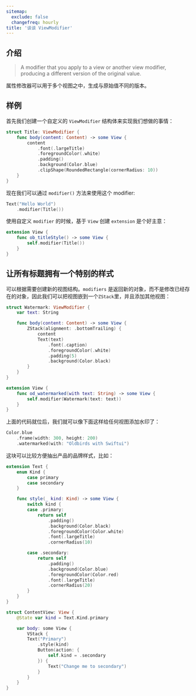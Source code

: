 ```yaml
---
sitemap:
  exclude: false
  changefreq: hourly
title: '谈谈 ViewModifier'
---
```


## 介绍

> A modifier that you apply to a view or another view modifier, producing a different version of the original value.

属性修改器可以用于多个视图之中，生成与原始值不同的版本。

## 样例
首先我们创建一个自定义的 `ViewModifier` 结构体来实现我们想做的事情：

```swift
struct Title: ViewModifier {
    func body(content: Content) -> some View {
        content
            .font(.largeTitle)
            .foregroundColor(.white)
            .padding()
            .background(Color.blue)
            .clipShape(RoundedRectangle(cornerRadius: 10))
    }
}
```

现在我们可以通过 `modifier()` 方法来使用这个 modifier:

```swift
Text("Hello World")
    .modifier(Title())
```

使用自定义 `modifier` 的时候，基于 `View` 创建 `extension` 是个好主意：

```swift
extension View {
    func ob_titleStyle() -> some View {
        self.modifier(Title())
    }
}
```

## 让所有标题拥有一个特别的样式

可以根据需要创建新的视图结构。`modifiers` 是返回新的对象，而不是修改已经存在的对象，因此我们可以把视图嵌到一个`ZStack`里，并且添加其他视图：

```swift
struct Watermark: ViewModifier {
    var text: String

    func body(content: Content) -> some View {
        ZStack(alignment: .bottomTrailing) {
            content
            Text(text)
                .font(.caption)
                .foregroundColor(.white)
                .padding(5)
                .background(Color.black)
        }
    }
}

extension View {
    func od_watermarked(with text: String) -> some View {
        self.modifier(Watermark(text: text))
    }
}
```

上面的代码就位后，我们就可以像下面这样给任何视图添加水印了：

```swift
Color.blue
    .frame(width: 300, height: 200)
    .watermarked(with: "Oldbirds with Swiftui")
```

这块可以比较方便抽出产品的品牌样式，比如：

```swift
extension Text {
    enum Kind {
        case primary
        case secondary
    }

    func style(_ kind: Kind) -> some View {
        switch kind {
        case .primary:
            return self
                .padding()
                .background(Color.black)
                .foregroundColor(Color.white)
                .font(.largeTitle)
                .cornerRadius(10)

        case .secondary:
            return self
                .padding()
                .background(Color.blue)
                .foregroundColor(Color.red)
                .font(.largeTitle)
                .cornerRadius(20)
        }
    }
}

struct ContentView: View {
    @State var kind = Text.Kind.primary

    var body: some View {
        VStack {
        Text("Primary")
            .style(kind)
            Button(action: {
                self.kind = .secondary
            }) {
                Text("Change me to secondary")
            }
        }
    }
}
```
